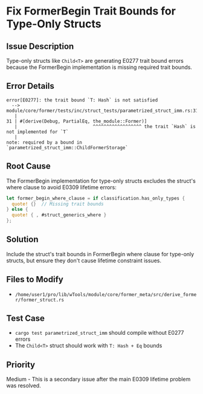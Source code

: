 # Fix FormerBegin Trait Bounds for Type-Only Structs

## Issue Description
Type-only structs like `Child<T>` are generating E0277 trait bound errors because the FormerBegin implementation is missing required trait bounds.

## Error Details
```
error[E0277]: the trait bound `T: Hash` is not satisfied
  --> module/core/former/tests/inc/struct_tests/parametrized_struct_imm.rs:31:28
   |
31 | #[derive(Debug, PartialEq, the_module::Former)]
   |                            ^^^^^^^^^^^^^^^^^^ the trait `Hash` is not implemented for `T`
   |
note: required by a bound in `parametrized_struct_imm::ChildFormerStorage`
```

## Root Cause
The FormerBegin implementation for type-only structs excludes the struct's where clause to avoid E0309 lifetime errors:

```rust
let former_begin_where_clause = if classification.has_only_types {
  quote! {}  // Missing trait bounds
} else {
  quote! { , #struct_generics_where }
};
```

## Solution
Include the struct's trait bounds in FormerBegin where clause for type-only structs, but ensure they don't cause lifetime constraint issues.

## Files to Modify
- `/home/user1/pro/lib/wTools/module/core/former_meta/src/derive_former/former_struct.rs`

## Test Case
- `cargo test parametrized_struct_imm` should compile without E0277 errors
- The `Child<T>` struct should work with `T: Hash + Eq` bounds

## Priority
Medium - This is a secondary issue after the main E0309 lifetime problem was resolved.